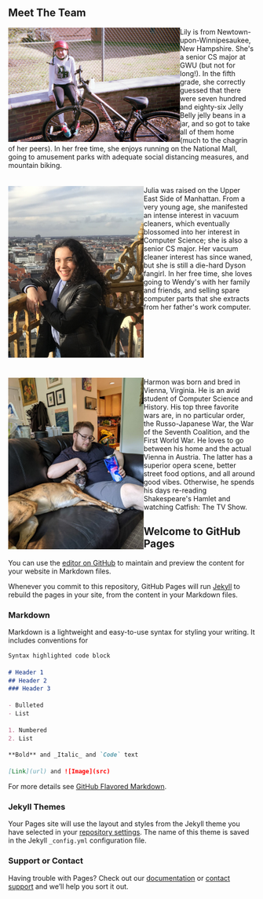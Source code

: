 ## Meet The Team
<img src="IMG_5055.JPG" width="350" height="233" style="float:left">
<div>
Lily is from Newtown-upon-Winnipesaukee, New Hampshire. She's a senior CS major at GWU (but not for long!). In the fifth grade, she correctly guessed
that there were seven hundred and eighty-six Jelly Belly jelly beans in a jar, and so got to take all of them home (much to the chagrin of her peers). 
In her free time, she enjoys running on the National Mall, going to amusement parks with adequate social distancing measures, and mountain biking.
</div>
<br><br>
<img src="IMG_6902.jpeg" width="276" height="350" style="float:left">
<div>
Julia was raised on the Upper East Side of Manhattan. From a very young age, she manifested an intense interest in vacuum cleaners, which eventually blossomed into her interest in Computer Science; she is also a senior CS major. Her vacuum cleaner interest has since waned, but she is still a die-hard Dyson fangirl.
In her free time, she loves going to Wendy's with her family and friends, and selling spare computer parts that she extracts from her father's work computer.
</div>
<br><br><br><br><br><br><br><br>
<img src="harmon.jpeg" width="276" height="350" style="float:left">
<div>
Harmon was born and bred in Vienna, Virginia. He is an avid student of Computer Science and History. His top three favorite wars are, in no particular order,
the Russo-Japanese War, the War of the Seventh Coalition, and the First World War. He loves to go between his home and the actual Vienna in Austria. The latter has a superior opera scene, better street food options, and all around good vibes. Otherwise, he spends his days re-reading Shakespeare's Hamlet and watching
Catfish: The TV Show.
</div>



## Welcome to GitHub Pages

You can use the [editor on GitHub](https://github.com/GrantMcClearn/egg_website/edit/gh-pages/index.md) to maintain and preview the content for your website in Markdown files.

Whenever you commit to this repository, GitHub Pages will run [Jekyll](https://jekyllrb.com/) to rebuild the pages in your site, from the content in your Markdown files.

### Markdown

Markdown is a lightweight and easy-to-use syntax for styling your writing. It includes conventions for

```markdown
Syntax highlighted code block

# Header 1
## Header 2
### Header 3

- Bulleted
- List

1. Numbered
2. List

**Bold** and _Italic_ and `Code` text

[Link](url) and ![Image](src)
```

For more details see [GitHub Flavored Markdown](https://guides.github.com/features/mastering-markdown/).

### Jekyll Themes

Your Pages site will use the layout and styles from the Jekyll theme you have selected in your [repository settings](https://github.com/GrantMcClearn/egg_website/settings/pages). The name of this theme is saved in the Jekyll `_config.yml` configuration file.

### Support or Contact

Having trouble with Pages? Check out our [documentation](https://docs.github.com/categories/github-pages-basics/) or [contact support](https://support.github.com/contact) and we’ll help you sort it out.
